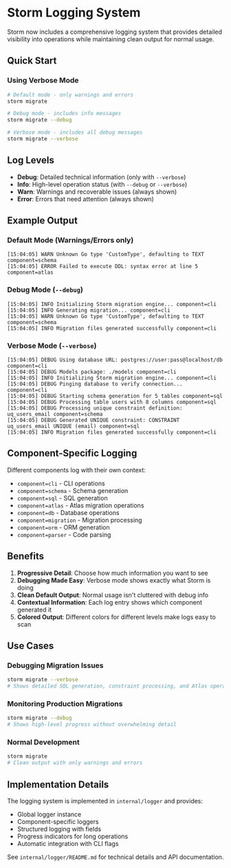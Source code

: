 # Storm Logging System

Storm now includes a comprehensive logging system that provides detailed visibility into operations while maintaining clean output for normal usage.

## Quick Start

### Using Verbose Mode

```bash
# Default mode - only warnings and errors
storm migrate

# Debug mode - includes info messages  
storm migrate --debug

# Verbose mode - includes all debug messages
storm migrate --verbose
```

## Log Levels

- **Debug**: Detailed technical information (only with `--verbose`)
- **Info**: High-level operation status (with `--debug` or `--verbose`)
- **Warn**: Warnings and recoverable issues (always shown)
- **Error**: Errors that need attention (always shown)

## Example Output

### Default Mode (Warnings/Errors only)
```
[15:04:05] WARN Unknown Go type 'CustomType', defaulting to TEXT component=schema
[15:04:05] ERROR Failed to execute DDL: syntax error at line 5 component=atlas
```

### Debug Mode (`--debug`)
```
[15:04:05] INFO Initializing Storm migration engine... component=cli
[15:04:05] INFO Generating migration... component=cli
[15:04:05] WARN Unknown Go type 'CustomType', defaulting to TEXT component=schema
[15:04:05] INFO Migration files generated successfully component=cli
```

### Verbose Mode (`--verbose`)
```
[15:04:05] DEBUG Using database URL: postgres://user:pass@localhost/db component=cli
[15:04:05] DEBUG Models package: ./models component=cli
[15:04:05] INFO Initializing Storm migration engine... component=cli
[15:04:05] DEBUG Pinging database to verify connection... component=cli
[15:04:05] DEBUG Starting schema generation for 5 tables component=sql
[15:04:05] DEBUG Processing table users with 8 columns component=sql
[15:04:05] DEBUG Processing unique constraint definition: uq_users_email component=schema
[15:04:05] DEBUG Generated UNIQUE constraint: CONSTRAINT uq_users_email UNIQUE (email) component=sql
[15:04:05] INFO Migration files generated successfully component=cli
```

## Component-Specific Logging

Different components log with their own context:

- `component=cli` - CLI operations
- `component=schema` - Schema generation
- `component=sql` - SQL generation
- `component=atlas` - Atlas migration operations
- `component=db` - Database operations
- `component=migration` - Migration processing
- `component=orm` - ORM generation
- `component=parser` - Code parsing

## Benefits

1. **Progressive Detail**: Choose how much information you want to see
2. **Debugging Made Easy**: Verbose mode shows exactly what Storm is doing
3. **Clean Default Output**: Normal usage isn't cluttered with debug info
4. **Contextual Information**: Each log entry shows which component generated it
5. **Colored Output**: Different colors for different levels make logs easy to scan

## Use Cases

### Debugging Migration Issues
```bash
storm migrate --verbose
# Shows detailed SQL generation, constraint processing, and Atlas operations
```

### Monitoring Production Migrations
```bash
storm migrate --debug
# Shows high-level progress without overwhelming detail
```

### Normal Development
```bash
storm migrate
# Clean output with only warnings and errors
```

## Implementation Details

The logging system is implemented in `internal/logger` and provides:

- Global logger instance
- Component-specific loggers
- Structured logging with fields
- Progress indicators for long operations
- Automatic integration with CLI flags

See `internal/logger/README.md` for technical details and API documentation.